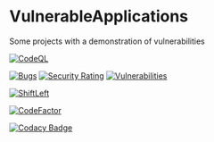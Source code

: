 # VulnerableApplications
Some projects with a demonstration of vulnerabilities

[![CodeQL](https://github.com/programmersommer/VulnerableApplications/actions/workflows/codeql.yml/badge.svg)](https://github.com/programmersommer/VulnerableApplications/actions/workflows/codeql.yml)

[![Bugs](https://sonarcloud.io/api/project_badges/measure?project=programmersommer_VulnerableApplications&metric=bugs)](https://sonarcloud.io/dashboard?id=programmersommer_VulnerableApplications) [![Security Rating](https://sonarcloud.io/api/project_badges/measure?project=programmersommer_VulnerableApplications&metric=security_rating)](https://sonarcloud.io/dashboard?id=programmersommer_VulnerableApplications) [![Vulnerabilities](https://sonarcloud.io/api/project_badges/measure?project=programmersommer_VulnerableApplications&metric=vulnerabilities)](https://sonarcloud.io/dashboard?id=programmersommer_VulnerableApplications)

[![ShiftLeft](https://github.com/programmersommer/VulnerableApplications/actions/workflows/main.yml/badge.svg)](https://github.com/programmersommer/VulnerableApplications/actions/workflows/main.yml)

[![CodeFactor](https://www.codefactor.io/repository/github/programmersommer/vulnerableapplications/badge)](https://www.codefactor.io/repository/github/programmersommer/vulnerableapplications)

[![Codacy Badge](https://app.codacy.com/project/badge/Grade/399f77e2eac642c5ac4a24047715c752)](https://www.codacy.com/gh/programmersommer/VulnerableApplications/dashboard?utm_source=github.com&amp;utm_medium=referral&amp;utm_content=programmersommer/VulnerableApplications&amp;utm_campaign=Badge_Grade)
